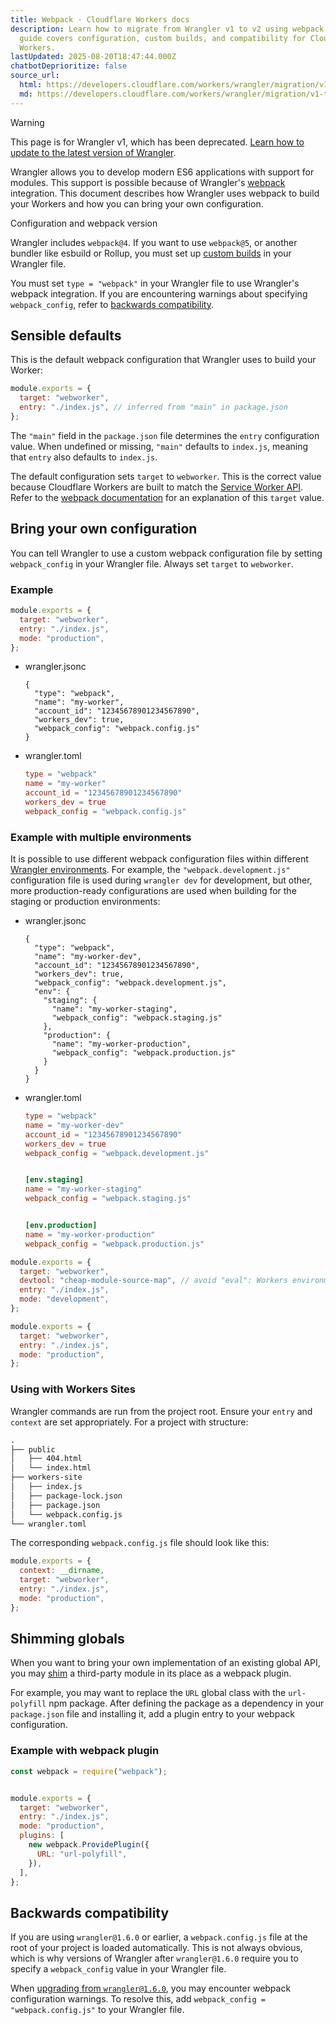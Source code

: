 ```yaml
---
title: Webpack · Cloudflare Workers docs
description: Learn how to migrate from Wrangler v1 to v2 using webpack. This
  guide covers configuration, custom builds, and compatibility for Cloudflare
  Workers.
lastUpdated: 2025-08-20T18:47:44.000Z
chatbotDeprioritize: false
source_url:
  html: https://developers.cloudflare.com/workers/wrangler/migration/v1-to-v2/wrangler-legacy/webpack/
  md: https://developers.cloudflare.com/workers/wrangler/migration/v1-to-v2/wrangler-legacy/webpack/index.md
---
```


Warning

This page is for Wrangler v1, which has been deprecated. [Learn how to update to the latest version of Wrangler](https://developers.cloudflare.com/workers/wrangler/migration/v1-to-v2/).

Wrangler allows you to develop modern ES6 applications with support for modules. This support is possible because of Wrangler's [webpack](https://webpack.js.org/) integration. This document describes how Wrangler uses webpack to build your Workers and how you can bring your own configuration.

Configuration and webpack version

Wrangler includes `webpack@4`. If you want to use `webpack@5`, or another bundler like esbuild or Rollup, you must set up [custom builds](https://developers.cloudflare.com/workers/wrangler/migration/v1-to-v2/wrangler-legacy/configuration/#build) in your Wrangler file.

You must set `type = "webpack"` in your Wrangler file to use Wrangler's webpack integration. If you are encountering warnings about specifying `webpack_config`, refer to [backwards compatibility](#backwards-compatibility).

## Sensible defaults

This is the default webpack configuration that Wrangler uses to build your Worker:

```js
module.exports = {
  target: "webworker",
  entry: "./index.js", // inferred from "main" in package.json
};
```

The `"main"` field in the `package.json` file determines the `entry` configuration value. When undefined or missing, `"main"` defaults to `index.js`, meaning that `entry` also defaults to `index.js`.

The default configuration sets `target` to `webworker`. This is the correct value because Cloudflare Workers are built to match the [Service Worker API](https://developer.mozilla.org/en-US/docs/Web/API/Service_Worker_API). Refer to the [webpack documentation](https://webpack.js.org/concepts/targets/) for an explanation of this `target` value.

## Bring your own configuration

You can tell Wrangler to use a custom webpack configuration file by setting `webpack_config` in your Wrangler file. Always set `target` to `webworker`.

### Example

```js
module.exports = {
  target: "webworker",
  entry: "./index.js",
  mode: "production",
};
```

* wrangler.jsonc

  ```jsonc
  {
    "type": "webpack",
    "name": "my-worker",
    "account_id": "12345678901234567890",
    "workers_dev": true,
    "webpack_config": "webpack.config.js"
  }
  ```

* wrangler.toml

  ```toml
  type = "webpack"
  name = "my-worker"
  account_id = "12345678901234567890"
  workers_dev = true
  webpack_config = "webpack.config.js"
  ```

### Example with multiple environments

It is possible to use different webpack configuration files within different [Wrangler environments](https://developers.cloudflare.com/workers/wrangler/environments/). For example, the `"webpack.development.js"` configuration file is used during `wrangler dev` for development, but other, more production-ready configurations are used when building for the staging or production environments:

* wrangler.jsonc

  ```jsonc
  {
    "type": "webpack",
    "name": "my-worker-dev",
    "account_id": "12345678901234567890",
    "workers_dev": true,
    "webpack_config": "webpack.development.js",
    "env": {
      "staging": {
        "name": "my-worker-staging",
        "webpack_config": "webpack.staging.js"
      },
      "production": {
        "name": "my-worker-production",
        "webpack_config": "webpack.production.js"
      }
    }
  }
  ```

* wrangler.toml

  ```toml
  type = "webpack"
  name = "my-worker-dev"
  account_id = "12345678901234567890"
  workers_dev = true
  webpack_config = "webpack.development.js"


  [env.staging]
  name = "my-worker-staging"
  webpack_config = "webpack.staging.js"


  [env.production]
  name = "my-worker-production"
  webpack_config = "webpack.production.js"
  ```

```js
module.exports = {
  target: "webworker",
  devtool: "cheap-module-source-map", // avoid "eval": Workers environment doesn’t allow it
  entry: "./index.js",
  mode: "development",
};
```

```js
module.exports = {
  target: "webworker",
  entry: "./index.js",
  mode: "production",
};
```

### Using with Workers Sites

Wrangler commands are run from the project root. Ensure your `entry` and `context` are set appropriately. For a project with structure:

```txt
.
├── public
│   ├── 404.html
│   └── index.html
├── workers-site
│   ├── index.js
│   ├── package-lock.json
│   ├── package.json
│   └── webpack.config.js
└── wrangler.toml
```

The corresponding `webpack.config.js` file should look like this:

```js
module.exports = {
  context: __dirname,
  target: "webworker",
  entry: "./index.js",
  mode: "production",
};
```

## Shimming globals

When you want to bring your own implementation of an existing global API, you may [shim](https://webpack.js.org/guides/shimming/#shimming-globals) a third-party module in its place as a webpack plugin.

For example, you may want to replace the `URL` global class with the `url-polyfill` npm package. After defining the package as a dependency in your `package.json` file and installing it, add a plugin entry to your webpack configuration.

### Example with webpack plugin

```js
const webpack = require("webpack");


module.exports = {
  target: "webworker",
  entry: "./index.js",
  mode: "production",
  plugins: [
    new webpack.ProvidePlugin({
      URL: "url-polyfill",
    }),
  ],
};
```

## Backwards compatibility

If you are using `wrangler@1.6.0` or earlier, a `webpack.config.js` file at the root of your project is loaded automatically. This is not always obvious, which is why versions of Wrangler after `wrangler@1.6.0` require you to specify a `webpack_config` value in your Wrangler file.

When [upgrading from `wrangler@1.6.0`](https://developers.cloudflare.com/workers/wrangler/migration/v1-to-v2/wrangler-legacy/install-update/), you may encounter webpack configuration warnings. To resolve this, add `webpack_config = "webpack.config.js"` to your Wrangler file.
